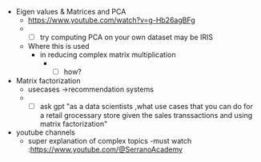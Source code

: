 - Eigen values & Matrices and PCA
  - https://www.youtube.com/watch?v=g-Hb26agBFg
  - - [ ] try computing PCA on your own dataset may be IRIS 
  - Where this is used
    - in reducing complex matrix multiplication
      - - [ ] how?
- Matrix factorization
  - usecases ->recommendation systems
  - - [ ] ask gpt "as  a data scientists ,what use cases that you can do for a retail grocessary store given the sales transsactions and using matrix factorization"
 
- youtube channels
  - super explanation of complex topics -must watch :https://www.youtube.com/@SerranoAcademy
    
